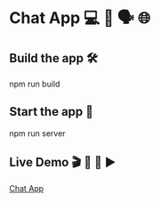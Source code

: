 # Chat App 💻 📱 🗣️ 🌐
## Build the app 🛠️
npm run build
## Start the app 🚀
npm run server
## Live Demo 🎬 🎥 🔴 ▶
[Chat App]([https://pages.github.com/](https://chat-app-dfw1.onrender.com))
